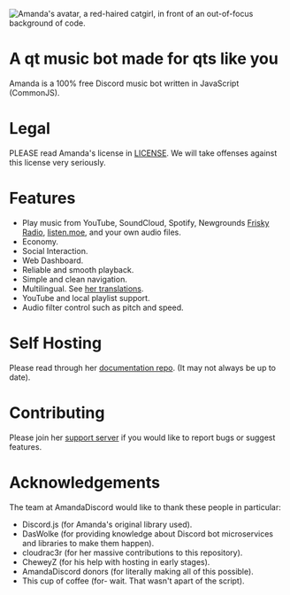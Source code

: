![Amanda's avatar, a red-haired catgirl, in front of an out-of-focus background of code.](https://cdn.discordapp.com/attachments/608456955660468224/636334218510729237/banner_no_ads.png)

# A qt music bot made for qts like you

Amanda is a 100% free Discord music bot written in JavaScript (CommonJS).

# Legal
PLEASE read Amanda's license in [LICENSE](https://github.com/AmandaDiscord/Amanda/blob/rained-in/LICENSE).
We will take offenses against this license very seriously.

# Features
- Play music from YouTube, SoundCloud, Spotify, Newgrounds [Frisky Radio](https://www.friskyradio.com/), [listen.moe](https://listen.moe/), and your own audio files.
- Economy.
- Social Interaction.
- Web Dashboard.
- Reliable and smooth playback.
- Simple and clean navigation.
- Multilingual. See [her translations](https://github.com/AmandaDiscord/Lang).
- YouTube and local playlist support.
- Audio filter control such as pitch and speed.

# Self Hosting
Please read through her [documentation repo](https://github.com/AmandaDiscord/Docs). (It may not always be up to date).

# Contributing
Please join her [support server](https://amanda.moe/to/server) if you would like to report bugs or suggest features.

# Acknowledgements
The team at AmandaDiscord would like to thank these people in particular:
- Discord.js (for Amanda's original library used).
- DasWolke (for providing knowledge about Discord bot microservices and libraries to make them happen).
- cloudrac3r (for her massive contributions to this repository).
- CheweyZ (for his help with hosting in early stages).
- AmandaDiscord donors (for literally making all of this possible).
- This cup of coffee (for- wait. That wasn't apart of the script).

